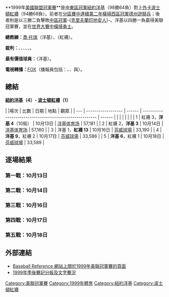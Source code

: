 **1999年[美國聯盟冠軍賽](https://zh.wikipedia.org/wiki/美國聯盟冠軍賽 "wikilink")**是由[東區冠軍](../Page/美國聯盟東區.md "wikilink")[紐約洋基](../Page/紐約洋基.md "wikilink")（98勝64負）對上[外卡](https://zh.wikipedia.org/wiki/外卡 "wikilink")[波士頓紅襪](../Page/波士頓紅襪.md "wikilink")（94勝68負）。前者在[分區賽中連續第二年橫掃](https://zh.wikipedia.org/wiki/1999年美聯分區賽 "wikilink")[西區冠軍](../Page/美國聯盟西區.md "wikilink")[德州遊騎兵](https://zh.wikipedia.org/wiki/德州遊騎兵 "wikilink")；後者則是以三勝二負擊敗[中區冠軍](../Page/美國聯盟中區.md "wikilink")-{[克里夫蘭印地安人](https://zh.wikipedia.org/wiki/克里夫蘭印地安人 "wikilink")}-。洋基以四勝一負贏得美聯冠軍賽，並在[世界大賽中橫掃](../Page/1999年世界大賽.md "wikilink")[勇士](../Page/亞特蘭大勇士.md "wikilink")。

**總教練：**[喬·托瑞](../Page/喬·托瑞.md "wikilink")（洋基）、（紅襪）。

**裁判：**、、、、、。

**最有價值球員：**（洋基）。

**電視轉播：**[FOX](https://zh.wikipedia.org/wiki/FOX "wikilink")（播報員包括：、、與）。

## 總結

**[紐約洋基](../Page/紐約洋基.md "wikilink")（4）- [波士頓紅襪](../Page/波士頓紅襪.md "wikilink")（1）**

| |場次 | 比數                 | 日期     | 地點                                                      | 觀眾     |
| --- | ------------------ | ------ | ------------------------------------------------------- | ------ |
|     |                    |        |                                                         |        |
| 1   | 紅襪 3，**洋基 4**（10局） | 10月13日 | [洋基体育场](https://zh.wikipedia.org/wiki/洋基体育场 "wikilink") | 57,181 |
| 2   | 紅襪 2，**洋基 3**      | 10月14日 | [洋基体育场](https://zh.wikipedia.org/wiki/洋基体育场 "wikilink") | 57,180 |
| 3   | 洋基 1，**紅襪 13**     | 10月16日 | [芬威球場](../Page/芬威球場.md "wikilink")                      | 33,190 |
| 4   | **洋基 9**，紅襪 2      | 10月17日 | [芬威球場](../Page/芬威球場.md "wikilink")                      | 33,586 |
| 5   | **洋基 6**，紅襪 1      | 10月18日 | [芬威球場](../Page/芬威球場.md "wikilink")                      | 33,589 |

## 逐場結果

### 第一戰：10月13日

### 第二戰：10月14日

### 第三戰：10月16日

### 第四戰：10月17日

### 第五戰：10月18日

## 外部連結

  - [Baseball Reference 網站上關於1999年美聯冠軍賽的頁面](http://www.baseball-reference.com/postseason/1999_ALCS.shtml)
  - [1999年季後賽記分板及文字賽況](http://retrosheet.org/boxesetc/1999/YPS_1999.htm)

[Category:美聯冠軍賽](https://zh.wikipedia.org/wiki/Category:美聯冠軍賽 "wikilink") [Category:1999年體育](https://zh.wikipedia.org/wiki/Category:1999年體育 "wikilink") [Category:紐約洋基](https://zh.wikipedia.org/wiki/Category:紐約洋基 "wikilink") [Category:波士頓紅襪](https://zh.wikipedia.org/wiki/Category:波士頓紅襪 "wikilink")